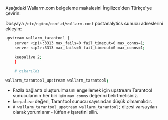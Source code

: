 Aşağıdaki Wallarm.com belgeleme makalesini İngilizce'den Türkçe'ye çevirin:

Dosyaya `/etc/nginx/conf.d/wallarm.conf` postanalytics sunucu adreslerini ekleyin:

```bash
upstream wallarm_tarantool {
    server <ip1>:3313 max_fails=0 fail_timeout=0 max_conns=1;
    server <ip2>:3313 max_fails=0 fail_timeout=0 max_conns=1;
    
    keepalive 2;
    }

    # çıkarıldı

wallarm_tarantool_upstream wallarm_tarantool;
```

* Fazla bağlantı oluşturulmasını engellemek için upstream Tarantool sunucularının her biri için `max_conns` değerini belirtmelisiniz.
* `keepalive` değeri, Tarantool sunucu sayısından düşük olmamalıdır.
* `# wallarm_tarantool_upstream wallarm_tarantool;` dizesi varsayılan olarak yorumlanır - lütfen `#` işaretini silin.